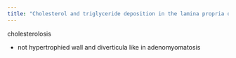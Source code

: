 ```yaml
---
title: "Cholesterol and triglyceride deposition in the lamina propria of the GB ="
---
```

cholesterolosis
- not hypertrophied wall and diverticula like in adenomyomatosis

